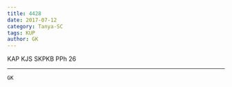 ```yaml
---
title: 4428
date: 2017-07-12
category: Tanya-SC
tags: KUP
author: GK
---
```


KAP KJS SKPKB PPh 26

---



`GK`
